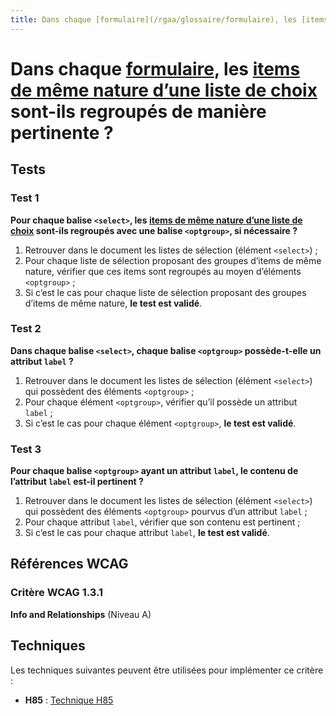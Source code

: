 ```yaml
---
title: Dans chaque [formulaire](/rgaa/glossaire/formulaire), les [items de même nature d’une liste de choix](/rgaa/glossaire/items-de-meme-nature-d-une-liste-de-choix) sont-ils regroupés de manière pertinente ?
---
```


# Dans chaque [formulaire](/rgaa/glossaire/formulaire), les [items de même nature d’une liste de choix](/rgaa/glossaire/items-de-meme-nature-d-une-liste-de-choix) sont-ils regroupés de manière pertinente ?



## Tests

### Test 1

**Pour chaque balise `<select>`, les [items de même nature d’une liste de choix](/rgaa/glossaire/items-de-meme-nature-d-une-liste-de-choix) sont-ils regroupés avec une balise `<optgroup>`, si nécessaire ?**

1. Retrouver dans le document les listes de sélection (élément `<select>`) ;
2. Pour chaque liste de sélection proposant des groupes d’items de même nature, vérifier que ces items sont regroupés au moyen d’éléments `<optgroup>` ;
3. Si c’est le cas pour chaque liste de sélection proposant des groupes d’items de même nature, **le test est validé**.

### Test 2

**Dans chaque balise `<select>`, chaque balise `<optgroup>` possède-t-elle un attribut `label` ?**

1. Retrouver dans le document les listes de sélection (élément `<select>`) qui possèdent des éléments `<optgroup>` ;
2. Pour chaque élément `<optgroup>`, vérifier qu’il possède un attribut `label` ;
3. Si c’est le cas pour chaque élément `<optgroup>`, **le test est validé**.

### Test 3

**Pour chaque balise `<optgroup>` ayant un attribut `label`, le contenu de l’attribut `label` est-il pertinent ?**

1. Retrouver dans le document les listes de sélection (élément `<select>`) qui possèdent des éléments `<optgroup>` pourvus d’un attribut `label` ;
2. Pour chaque attribut `label`, vérifier que son contenu est pertinent ;
3. Si c’est le cas pour chaque attribut `label`, **le test est validé**.



## Références WCAG

### Critère WCAG 1.3.1

**Info and Relationships** (Niveau A)



## Techniques

Les techniques suivantes peuvent être utilisées pour implémenter ce critère :

- **H85** : [Technique H85](https://www.w3.org/WAI/WCAG21/Techniques/html/H85)
